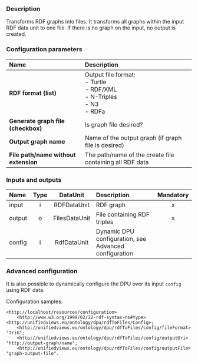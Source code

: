 ### Description

Transforms RDF graphs into files. It transforms all graphs within the input RDF data unit to one file. If there is no graph on the input, no output is created.

### Configuration parameters

| Name | Description |
|:----|:----|
|**RDF format (list)** | Output file format:<BR>- Turtle<BR>- RDF/XML<BR>- N-Triples<BR>- N3<BR>- RDFa |
|**Generate graph file (checkbox)** | Is graph file desired? |
|**Output graph name** | Name of the output graph (if graph file is desired) |
|**File path/name without extension** | The path/name of the create file containing all RDF data |

### Inputs and outputs

|Name |Type | DataUnit | Description | Mandatory |
|:--------|:------:|:------:|:-------------|:---------------------:|
|input  |i| RDFDataUnit   | RDF graph |x|
|output |o| FilesDataUnit | File containing RDF triples |x|
|config |i| RdfDataUnit | Dynamic DPU configuration, see Advanced configuration | |

### Advanced configuration

It is also possible to dynamically configure the DPU over its input `config` using RDF data.

Configuration samples:

```turtle
<http://localhost/resources/configuration>
    <http://www.w3.org/1999/02/22-rdf-syntax-ns#type> <http://unifiedviews.eu/ontology/dpu/rdfToFiles/Config>;
    <http://unifiedviews.eu/ontology/dpu/rdfToFiles/config/fileFormat> "TriG";
    <http://unifiedviews.eu/ontology/dpu/rdfToFiles/config/outputUri> "http://output-graph/name";
    <http://unifiedviews.eu/ontology/dpu/rdfToFiles/config/outputFile> "graph-output-file".
```
